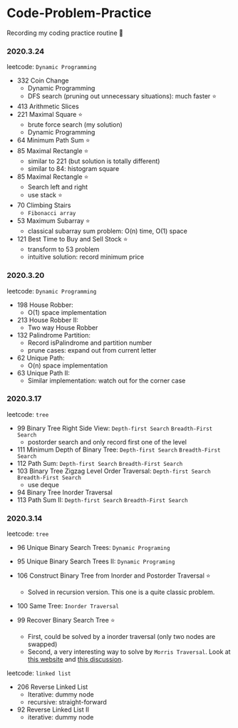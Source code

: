 # Code-Problem-Practice 

Recording my coding practice routine :rocket:

### 2020.3.24

leetcode: `Dynamic Programming`

- 332 Coin Change
  - Dynamic Programming
  - DFS search (pruning out unnecessary situations): much faster :star:
- 413 Arithmetic Slices
- 221 Maximal Square :star:
  - brute force search (my solution)
  - Dynamic Programming
- 64 Minimum Path Sum :star:
- 85 Maximal Rectangle :star:
  - similar to 221 (but solution is totally different)
  - similar to 84: histogram square
- 85 Maximal Rectangle :star:
  - Search left and right
  - use stack :star:
- 70 Climbing Stairs
  - `Fibonacci array`
- 53 Maximum Subarray :star:
  - classical subarray sum problem: O(n) time, O(1) space
- 121 Best Time to Buy and Sell Stock :star:
  - transform to 53 problem
  - intuitive solution: record minimum price

### 2020.3.20

leetcode: `Dynamic Programming`

- 198 House Robber:
  - O(1) space implementation
- 213 House Robber II:
  - Two way House Robber
- 132 Palindrome Partition:
  - Record isPalindrome and partition number
  - prune cases: expand out from current letter
- 62 Unique Path:
  - O(n) space implementation
- 63 Unique Path II:
  - Similar implementation: watch out for the corner case

### 2020.3.17

leetcode: `tree`

- 99 Binary Tree Right Side View: `Depth-first Search` `Breadth-First Search`
  - postorder search and only record first one of the level
- 111 Minimum Depth of Binary Tree: `Depth-first Search` `Breadth-First Search`
- 112 Path Sum: `Depth-first Search` `Breadth-First Search`
- 103 Binary Tree Zigzag Level Order Traversal: `Depth-first Search` `Breadth-First Search`
  - use deque
- 94 Binary Tree Inorder Traversal
- 113 Path Sum II: `Depth-first Search` `Breadth-First Search`

### 2020.3.14

leetcode: `tree`

- 96 Unique Binary Search Trees: `Dynamic Programing`

- 95 Unique Binary Search Trees II: `Dynamic Programing`

- 106 Construct Binary Tree from Inorder and Postorder Traversal :star:
  - Solved in recursion version. This one is a quite classic problem. 

- 100 Same Tree: `Inorder Traversal`

- 99 Recover Binary Search Tree :star:
  - First, could be solved by a inorder traversal (only two nodes are swapped)
  - Second, a very interesting way to solve by `Morris Traversal`. Look at [this website](https://www.cnblogs.com/AnnieKim/archive/2013/06/15/morristraversal.html) and [this discussion](https://leetcode.com/problems/recover-binary-search-tree/discuss/32559/Detail-Explain-about-How-Morris-Traversal-Finds-two-Incorrect-Pointer).

leetcode: `linked list`

- 206 Reverse Linked List
  - Iterative: dummy node
  - recursive: straight-forward
- 92 Reverse Linked List II
  - iterative: dummy node